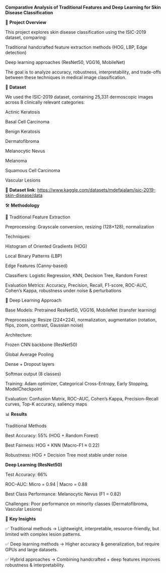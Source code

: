 **Comparative Analysis of Traditional Features and Deep Learning for Skin Disease Classification**


📌 **Project Overview**

This project explores skin disease classification using the ISIC-2019 dataset, comparing:

Traditional handcrafted feature extraction methods (HOG, LBP, Edge detection)

Deep learning approaches (ResNet50, VGG16, MobileNet)

The goal is to analyze accuracy, robustness, interpretability, and trade-offs between these techniques in medical image classification.


📂 **Dataset**


We used the ISIC-2019 dataset, containing 25,331 dermoscopic images across 8 clinically relevant categories:

Actinic Keratosis

Basal Cell Carcinoma

Benign Keratosis

Dermatofibroma

Melanocytic Nevus

Melanoma

Squamous Cell Carcinoma

Vascular Lesions

📎 **Dataset link**: https://www.kaggle.com/datasets/mdefajalam/isic-2019-skin-disease/data


🛠  **Methodology**


🔹 Traditional Feature Extraction 

Preprocessing: Grayscale conversion, resizing (128×128), normalization

Techniques:

Histogram of Oriented Gradients (HOG)

Local Binary Patterns (LBP)

Edge Features (Canny-based)

Classifiers: Logistic Regression, KNN, Decision Tree, Random Forest

Evaluation Metrics: Accuracy, Precision, Recall, F1-score, ROC-AUC, Cohen’s Kappa, robustness under noise & perturbations

🔹 Deep Learning Approach

Base Models: Pretrained ResNet50, VGG16, MobileNet (transfer learning)

Preprocessing: Resize (224×224), normalization, augmentation (rotation, flips, zoom, contrast, Gaussian noise)

Architecture:

Frozen CNN backbone (ResNet50)

Global Average Pooling

Dense + Dropout layers

Softmax output (8 classes)

Training: Adam optimizer, Categorical Cross-Entropy, Early Stopping, ModelCheckpoint

Evaluation: Confusion Matrix, ROC–AUC, Cohen’s Kappa, Precision-Recall curves, Top-K accuracy, saliency maps

📊  **Results**

Traditional Methods

Best Accuracy: 55% (HOG + Random Forest)

Best Fairness: HOG + KNN (Macro-F1 ≈ 0.22)

Robustness: HOG + Decision Tree most stable under noise

**Deep Learning (ResNet50)**

Test Accuracy: 66%

ROC–AUC: Micro = 0.94 | Macro = 0.88

Best Class Performance: Melanocytic Nevus (F1 = 0.82)

Challenges: Poor performance on minority classes (Dermatofibroma, Vascular Lesions)

📌  **Key Insights**

✅ Traditional methods → Lightweight, interpretable, resource-friendly, but limited with complex lesion patterns.

✅ Deep learning methods → Higher accuracy & generalization, but require GPUs and large datasets.

✅ Hybrid approaches → Combining handcrafted + deep features improves robustness & interpretability.
